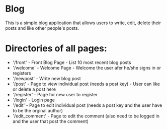 # Blog
This is a simple blog application that allows users to write, edit, delete their posts and like other people's posts.

# Directories of all pages:
- '/front' - Front Blog Page - List 10 most recent blog posts
- '/welcome' - Welcome Page - Welcome the user afer he/she signs in or registers
- '/newpost' - Write new blog post
- '/post' - Page to view individual post (needs a post key) - User can like or delete a post here
- '/register' - Page for new user to register
- '/login' - Login page
- '/edit' - Page to edit individual post (needs a post key and the user have to be the orginal author)
- '/edit_comment' - Page to edit the comment (also need to be logged in and the user that post the comment)